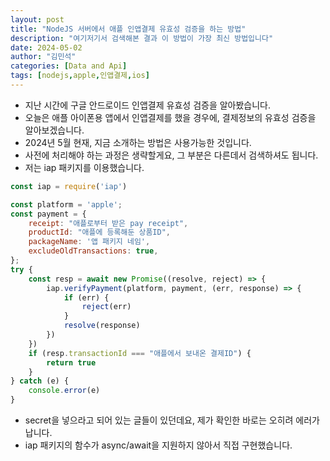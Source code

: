 ```yaml
---
layout: post
title: "NodeJS 서버에서 애플 인앱결제 유효성 검증을 하는 방법"
description: "여기저기서 검색해본 결과 이 방법이 가장 최신 방법입니다"
date: 2024-05-02
author: "김민석"
categories: [Data and Api]
tags: [nodejs,apple,인앱결제,ios]
---
```

- 지난 시간에 구글 안드로이드 인앱결제 유효성 검증을 알아봤습니다.
- 오늘은 애플 아이폰용 앱에서 인앱결제를 했을 경우에, 결제정보의 유효성 검증을 알아보겠습니다.
- 2024년 5월 현재, 지금 소개하는 방법은 사용가능한 것입니다.
- 사전에 처리해야 하는 과정은 생략할게요, 그 부분은 다른데서 검색하셔도 됩니다.
- 저는 iap 패키지를 이용했습니다.

```javascript
const iap = require('iap')

const platform = 'apple';
const payment = {
    receipt: "애플로부터 받은 pay receipt",
    productId: "애플에 등록해둔 상품ID",
    packageName: '앱 패키지 네임',
    excludeOldTransactions: true,
};
try {
    const resp = await new Promise((resolve, reject) => {
        iap.verifyPayment(platform, payment, (err, response) => {
            if (err) {
                reject(err)
            }
            resolve(response)
        })
    })
    if (resp.transactionId === "애플에서 보내온 결제ID") {
        return true
    }
} catch (e) {
    console.error(e)
}
```

- secret을 넣으라고 되어 있는 글들이 있던데요, 제가 확인한 바로는 오히려 에러가 납니다.
- iap 패키지의 함수가 async/await을 지원하지 않아서 직접 구현했습니다.